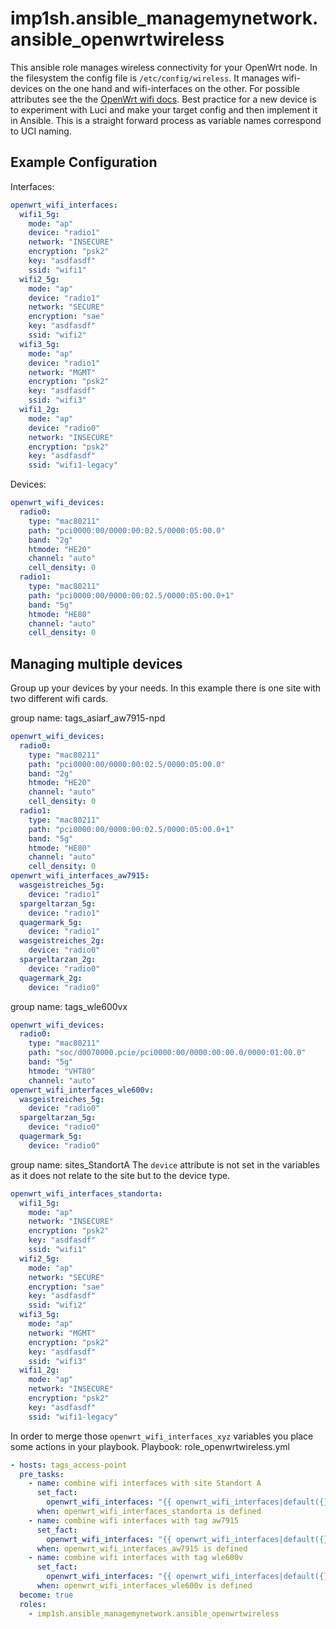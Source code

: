 # imp1sh.ansible_managemynetwork.ansible_openwrtwireless

This ansible role manages wireless connectivity for your OpenWrt node. In the filesystem the config file is `/etc/config/wireless`. It manages wifi-devices on the one hand and wifi-interfaces on the other.
For possible attributes see the the [OpenWrt wifi docs](https://openwrt.org/docs/guide-user/network/wifi/basic).
Best practice for a new device is to experiment with Luci and make your target config and then implement it in Ansible. This is a straight forward process as variable names correspond to UCI naming.

## Example Configuration

Interfaces:
```yaml
openwrt_wifi_interfaces:
  wifi1_5g:
    mode: "ap"
    device: "radio1"
    network: "INSECURE"
    encryption: "psk2"
    key: "asdfasdf"
    ssid: "wifi1"
  wifi2_5g:
    mode: "ap"
    device: "radio1"
    network: "SECURE"
    encryption: "sae"
    key: "asdfasdf"
    ssid: "wifi2"
  wifi3_5g:
    mode: "ap"
    device: "radio1"
    network: "MGMT"
    encryption: "psk2"
    key: "asdfasdf"
    ssid: "wifi3"
  wifi1_2g:
    mode: "ap"
    device: "radio0"
    network: "INSECURE"
    encryption: "psk2"
    key: "asdfasdf"
    ssid: "wifi1-legacy"
```
Devices:
```yaml
openwrt_wifi_devices:
  radio0:
    type: "mac80211"
    path: "pci0000:00/0000:00:02.5/0000:05:00.0"
    band: "2g"
    htmode: "HE20"
    channel: "auto"
    cell_density: 0
  radio1:
    type: "mac80211"
    path: "pci0000:00/0000:00:02.5/0000:05:00.0+1"
    band: "5g"
    htmode: "HE80"
    channel: "auto"
    cell_density: 0
```

## Managing multiple devices

Group up your devices by your needs. In this example there is one site with two different wifi cards.

group name: tags_asiarf_aw7915-npd
```yaml
openwrt_wifi_devices:
  radio0:
    type: "mac80211"
    path: "pci0000:00/0000:00:02.5/0000:05:00.0"
    band: "2g"
    htmode: "HE20"
    channel: "auto"
    cell_density: 0
  radio1:
    type: "mac80211"
    path: "pci0000:00/0000:00:02.5/0000:05:00.0+1"
    band: "5g"
    htmode: "HE80"
    channel: "auto"
    cell_density: 0
openwrt_wifi_interfaces_aw7915:
  wasgeistreiches_5g:
    device: "radio1"
  spargeltarzan_5g:
    device: "radio1"
  quagermark_5g:
    device: "radio1"
  wasgeistreiches_2g:
    device: "radio0"
  spargeltarzan_2g:
    device: "radio0"
  quagermark_2g:
    device: "radio0"
```
group name: tags_wle600vx
```yaml
openwrt_wifi_devices:
  radio0:
    type: "mac80211"
    path: "soc/d0070000.pcie/pci0000:00/0000:00:00.0/0000:01:00.0"
    band: "5g"
    htmode: "VHT80"
    channel: "auto"
openwrt_wifi_interfaces_wle600v:
  wasgeistreiches_5g:
    device: "radio0"
  spargeltarzan_5g:
    device: "radio0"
  quagermark_5g:
    device: "radio0"
```

group name: sites_StandortA
The `device` attribute is not set in the variables as it does not relate to the site but to the device type.
```yaml
openwrt_wifi_interfaces_standorta:
  wifi1_5g:
    mode: "ap"
    network: "INSECURE"
    encryption: "psk2"
    key: "asdfasdf"
    ssid: "wifi1"
  wifi2_5g:
    mode: "ap"
    network: "SECURE"
    encryption: "sae"
    key: "asdfasdf"
    ssid: "wifi2"
  wifi3_5g:
    mode: "ap"
    network: "MGMT"
    encryption: "psk2"
    key: "asdfasdf"
    ssid: "wifi3"
  wifi1_2g:
    mode: "ap"
    network: "INSECURE"
    encryption: "psk2"
    key: "asdfasdf"
    ssid: "wifi1-legacy"
```

In order to merge those `openwrt_wifi_interfaces_xyz` variables you place some actions in your playbook.
Playbook: role_openwrtwireless.yml
```yaml
- hosts: tags_access-point
  pre_tasks:
    - name: combine wifi interfaces with site Standort A
      set_fact:
        openwrt_wifi_interfaces: "{{ openwrt_wifi_interfaces|default({}) | combine(openwrt_wifi_interfaces_standorta, recursive=true) }}"
      when: openwrt_wifi_interfaces_standorta is defined
    - name: combine wifi interfaces with tag aw7915
      set_fact:
        openwrt_wifi_interfaces: "{{ openwrt_wifi_interfaces|default({}) | combine(openwrt_wifi_interfaces_aw7915, recursive=true) }}"
      when: openwrt_wifi_interfaces_aw7915 is defined
    - name: combine wifi interfaces with tag wle600v
      set_fact:
        openwrt_wifi_interfaces: "{{ openwrt_wifi_interfaces|default({}) | combine(openwrt_wifi_interfaces_wle600v, recursive=true) }}"
      when: openwrt_wifi_interfaces_wle600v is defined
  become: true
  roles:
    - imp1sh.ansible_managemynetwork.ansible_openwrtwireless

```
